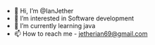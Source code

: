 - 👋 Hi, I’m @IanJether
- 👀 I’m interested in Software development
- 🌱 I’m currently learning java
- 📫 How to reach me - jetherian69@gmail.com

<!---
IanJether/IanJether is a ✨ special ✨ repository because its `README.md` (this file) appears on your GitHub profile.
You can click the Preview link to take a look at your changes.
--->
